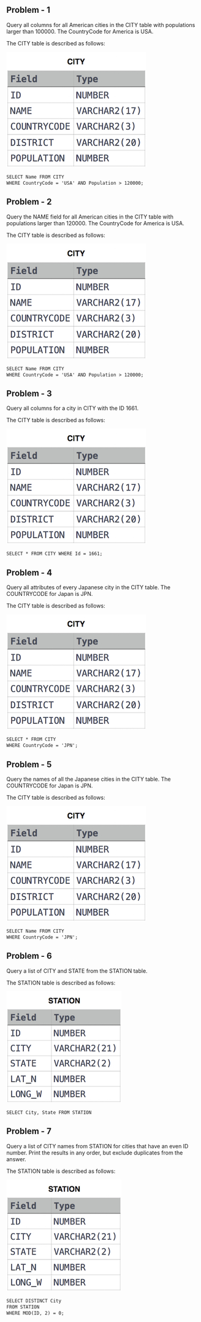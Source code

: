 ## Problem - 1

Query all columns for all American cities in the CITY table with populations larger than 100000. The CountryCode for America is USA.

The CITY table is described as follows:

![](https://github.com/sreenubodanapati/MYSQL-Problems-And-Solustions/blob/master/images/problem-2.jpg)

```
SELECT Name FROM CITY
WHERE CountryCode = 'USA' AND Population > 120000;
```

## Problem - 2

Query the NAME field for all American cities in the CITY table with populations larger than 120000. The CountryCode for America is USA.

The CITY table is described as follows:

![](https://github.com/sreenubodanapati/MYSQL-Problems-And-Solustions/blob/master/images/problem-2.jpg)

```
SELECT Name FROM CITY
WHERE CountryCode = 'USA' AND Population > 120000;
```

## Problem - 3

Query all columns for a city in CITY with the ID 1661.

The CITY table is described as follows:

![](https://github.com/sreenubodanapati/MYSQL-Problems-And-Solustions/blob/master/images/problem-2.jpg)

```
SELECT * FROM CITY WHERE Id = 1661;
```

## Problem - 4

Query all attributes of every Japanese city in the CITY table. The COUNTRYCODE for Japan is JPN.

The CITY table is described as follows:

![](https://github.com/sreenubodanapati/MYSQL-Problems-And-Solustions/blob/master/images/problem-2.jpg)

```
SELECT * FROM CITY
WHERE CountryCode = 'JPN';
```

## Problem - 5

Query the names of all the Japanese cities in the CITY table. The COUNTRYCODE for Japan is JPN.

The CITY table is described as follows:

![](https://github.com/sreenubodanapati/MYSQL-Problems-And-Solustions/blob/master/images/problem-2.jpg)

```
SELECT Name FROM CITY
WHERE CountryCode = 'JPN';
```

## Problem - 6

Query a list of CITY and STATE from the STATION table.

The STATION table is described as follows:

![](https://github.com/sreenubodanapati/MYSQL-Problems-And-Solustions/blob/master/images/problem-3.jpg)

```
SELECT City, State FROM STATION
```

## Problem - 7

Query a list of CITY names from STATION for cities that have an even ID number. Print the results in any order, but exclude duplicates from the answer.

The STATION table is described as follows:

![](https://github.com/sreenubodanapati/MYSQL-Problems-And-Solustions/blob/master/images/problem-3.jpg)

```
SELECT DISTINCT City
FROM STATION
WHERE MOD(ID, 2) = 0;
```

